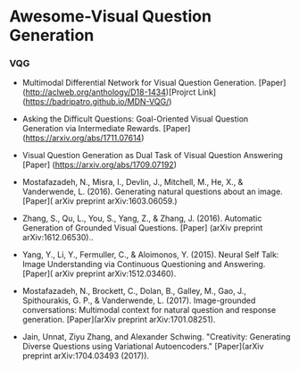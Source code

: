 # Awesome-Visual Question Generation 


### VQG
- Multimodal Differential Network for Visual Question Generation. \[Paper\](http://aclweb.org/anthology/D18-1434)\[Projrct Link\] (https://badripatro.github.io/MDN-VQG/)
- Asking the Difficult Questions: Goal-Oriented Visual Question Generation via Intermediate Rewards. \[Paper\]  (https://arxiv.org/abs/1711.07614)
- Visual Question Generation as Dual Task of Visual Question Answering \[Paper\] (https://arxiv.org/abs/1709.07192)
- Mostafazadeh, N., Misra, I., Devlin, J., Mitchell, M., He, X., & Vanderwende, L. (2016). Generating natural questions about an image.\[Paper\]( arXiv preprint arXiv:1603.06059.)

- Zhang, S., Qu, L., You, S., Yang, Z., & Zhang, J. (2016). Automatic Generation of Grounded Visual Questions. \[Paper\] (arXiv preprint arXiv:1612.06530)..

- Yang, Y., Li, Y., Fermuller, C., & Aloimonos, Y. (2015). Neural Self Talk: Image Understanding via Continuous Questioning and Answering.\[Paper\]( arXiv preprint arXiv:1512.03460).

- Mostafazadeh, N., Brockett, C., Dolan, B., Galley, M., Gao, J., Spithourakis, G. P., & Vanderwende, L. (2017). Image-grounded conversations: Multimodal context for natural question and response generation. \[Paper\](arXiv preprint arXiv:1701.08251).

- Jain, Unnat, Ziyu Zhang, and Alexander Schwing. "Creativity: Generating Diverse Questions using Variational Autoencoders." \[Paper\](arXiv preprint arXiv:1704.03493 (2017)).

